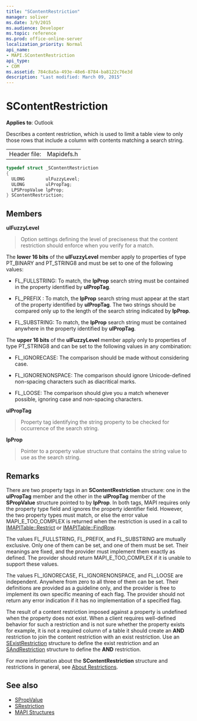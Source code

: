 ```yaml
---
title: "SContentRestriction"
manager: soliver
ms.date: 3/9/2015
ms.audience: Developer
ms.topic: reference
ms.prod: office-online-server
localization_priority: Normal
api_name:
- MAPI.SContentRestriction
api_type:
- COM
ms.assetid: 784c8a5a-493e-48e6-8784-ba8122c76e3d
description: "Last modified: March 09, 2015"
---
```


# SContentRestriction
 
**Applies to**: Outlook 
  
Describes a content restriction, which is used to limit a table view to only those rows that include a column with contents matching a search string. 
  
|||
|:-----|:-----|
|Header file:  <br/> |Mapidefs.h  <br/> |
   
```cpp
typedef struct _SContentRestriction
{
  ULONG        ulFuzzyLevel;
  ULONG        ulPropTag;
  LPSPropValue lpProp;
} SContentRestriction;

```

## Members

**ulFuzzyLevel**
  
> Option settings defining the level of preciseness that the content restriction should enforce when you verify for a match.
    
   The **lower 16 bits** of the **ulFuzzyLevel** member apply to properties of type PT_BINARY and PT_STRING8 and must be set to one of the following values: 
    
   - FL_FULLSTRING: To match, the **lpProp** search string must be contained in the property identified by **ulPropTag**.
        
   - FL_PREFIX : To match, the **lpProp** search string must appear at the start of the property identified by **ulPropTag**. The two strings should be compared only up to the length of the search string indicated by **lpProp**. 
        
   - FL_SUBSTRING: To match, the **lpProp** search string must be contained anywhere in the property identified by **ulPropTag**. 
        
   The **upper 16 bits** of the **ulFuzzyLevel** member apply only to properties of type PT_STRING8 and can be set to the following values in any combination: 
        
   - FL_IGNORECASE: The comparison should be made without considering case. 
        
   - FL_IGNORENONSPACE: The comparison should ignore Unicode-defined non-spacing characters such as diacritical marks. 
        
   - FL_LOOSE: The comparison should give you a match whenever possible, ignoring case and non-spacing characters. 
    
**ulPropTag**
  
> Property tag identifying the string property to be checked for occurrence of the search string. 
    
**lpProp**
  
> Pointer to a property value structure that contains the string value to use as the search string.
    
## Remarks

There are two property tags in an **SContentRestriction** structure: one in the **ulPropTag** member and the other in the **ulPropTag** member of the **SPropValue** structure pointed to by **lpProp**. In both tags, MAPI requires only the property type field and ignores the property identifier field. However, the two property types must match, or else the error value MAPI_E_TOO_COMPLEX is returned when the restriction is used in a call to [IMAPITable::Restrict](imapitable-restrict.md) or [IMAPITable::FindRow](imapitable-findrow.md). 
  
The values FL_FULLSTRING, FL_PREFIX, and FL_SUBSTRING are mutually exclusive. Only one of them can be set, and one of them must be set. Their meanings are fixed, and the provider must implement them exactly as defined. The provider should return MAPI_E_TOO_COMPLEX if it is unable to support these values. 
  
The values FL_IGNORECASE, FL_IGNORENONSPACE, and FL_LOOSE are independent. Anywhere from zero to all three of them can be set. Their definitions are provided as a guideline only, and the provider is free to implement its own specific meaning of each flag. The provider should not return any error indication if it has no implementation of a specified flag. 
  
The result of a content restriction imposed against a property is undefined when the property does not exist. When a client requires well-defined behavior for such a restriction and is not sure whether the property exists for example, it is not a required column of a table it should create an **AND** restriction to join the content restriction with an exist restriction. Use an [SExistRestriction](sexistrestriction.md) structure to define the exist restriction and an [SAndRestriction](sandrestriction.md) structure to define the **AND** restriction. 
  
For more information about the **SContentRestriction** structure and restrictions in general, see [About Restrictions](about-restrictions.md).
  
## See also

- [SPropValue](spropvalue.md)
- [SRestriction](srestriction.md)
- [MAPI Structures](mapi-structures.md)

